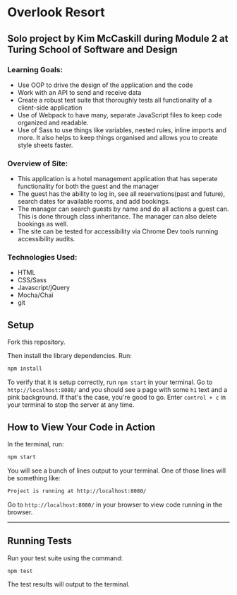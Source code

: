 # Overlook Resort

## Solo project by Kim McCaskill during Module 2 at Turing School of Software and Design

### Learning Goals:

- Use OOP to drive the design of the application and the code
- Work with an API to send and receive data
- Create a robust test suite that thoroughly tests all functionality of a client-side application
- Use of Webpack to have many, separate JavaScript files to keep code organized and readable.
- Use of Sass to use things like variables, nested rules, inline imports and more. It also helps to keep things organised and allows you to create style sheets faster.

### Overview of Site:
- This application is a hotel management application that has seperate functionality for both the guest and the manager
- The guest has the ability to log in, see all reservations(past and future), search dates for available rooms, and add bookings.
- The manager can search guests by name and do all actions a guest can.  This is done through class inheritance.  The manager can also delete bookings as well.
- The site can be tested for accessibility via Chrome Dev tools running accessibility audits.

### Technologies Used:
- HTML
- CSS/Sass
- Javascript/jQuery
- Mocha/Chai
- git

## Setup

Fork this repository. 

Then install the library dependencies. Run:

```bash
npm install
```

To verify that it is setup correctly, run `npm start` in your terminal. Go to `http://localhost:8080/` and you should see a page with some `h1` text and a pink background. If that's the case, you're good to go. Enter `control + c` in your terminal to stop the server at any time.


## How to View Your Code in Action

In the terminal, run:

```bash
npm start
```

You will see a bunch of lines output to your terminal. One of those lines will be something like:

```bash
Project is running at http://localhost:8080/
```

Go to `http://localhost:8080/` in your browser to view code running in the browser.

---


## Running Tests

Run your test suite using the command:

```bash
npm test
```

The test results will output to the terminal.

